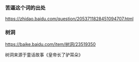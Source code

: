 ### 苦逼这个词的出处
https://zhidao.baidu.com/question/2053711828451094707.html

### 树洞
https://baike.baidu.com/item/树洞/23519350

树洞来源于童话故事《皇帝长了驴耳朵》
